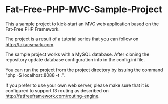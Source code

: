 # Fat-Free-PHP-MVC-Sample-Project

This a sample project to kick-start an MVC web application based on the Fat-Free PHP Framework. 

The project is a result of a tutorial series that you can follow on http://takacsmark.com. 

The sample project works with a MySQL database. After cloning the repository update database configuration info in the config.ini file. 

You can run the project from the project directory by issuing the command "php -S localhost:8088 -t .".

If you prefer to use your own web server, please make sure that it is configured to support f3 routing as described on http://fatfreeframework.com/routing-engine.

